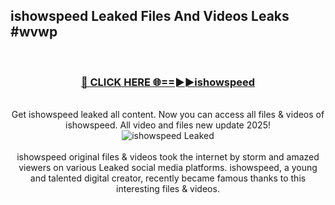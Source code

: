 ## ishowspeed Leaked Files And Videos Leaks #wvwp
<br>
<div align="center">
<h3><a href="https://watchclip.my.id/ishowspeed" rel="nofollow">🔴 CLICK HERE 🌐==►►ishowspeed</a></h3>
<br>
Get ishowspeed leaked all content. Now you can access all files & videos of ishowspeed. All video and files new update 2025!
<br>
<a href="https://watchclip.my.id/ishowspeed" rel="nofollow" data-target="animated-image.originalLink"><img src="https://i.ibb.co.com/WyWwxjT/player-gif2.gif" alt="ishowspeed Leaked" style="max-width: 100%; display: inline-block;" data-target="animated-image.originalImage"></a>
<br><br>
ishowspeed original files & videos took the internet by storm and amazed viewers on various Leaked social media platforms. ishowspeed, a young and talented digital creator, recently became famous thanks to this interesting files & videos.
</div>
<br>